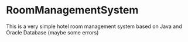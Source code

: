 # RoomManagementSystem
This is a very simple hotel room management system based on Java and Oracle Database (maybe some errors)
